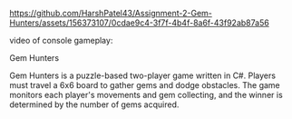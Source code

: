 



https://github.com/HarshPatel43/Assignment-2-Gem-Hunters/assets/156373107/0cdae9c4-3f7f-4b4f-8a6f-43f92ab87a56



video of console gameplay: 


Gem Hunters

Gem Hunters is a puzzle-based two-player game written in C#. 
Players must travel a 6x6 board to gather gems and dodge obstacles.
The game monitors each player's movements and gem collecting, and the winner is determined by the number of gems acquired.
